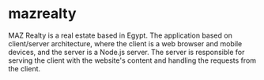 # mazrealty
MAZ Realty is a real estate based in Egypt. The application based on client/server architecture, where the client is a web browser and mobile devices, and the server is a Node.js server. The server is responsible for serving the client with the website's content and handling the requests from the client.
